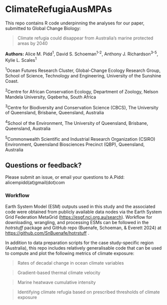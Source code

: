 # ClimateRefugiaAusMPAs

This repo contains R code underpinning the analyses for our paper, submitted to Global Change Biology:

> Climate refugia could disappear from Australia’s marine protected areas by 2040

**Authors:** Alice M. Pidd<sup>1</sup>, David S. Schoeman<sup>1-2</sup>, Anthony J. Richardson<sup>3-5</sup>, Kylie L. Scales<sup>1</sup>

<sup>1</sup>Ocean Futures Research Cluster, Global-Change Ecology Research Group, School of Science, Technology and Engineering, University of the Sunshine Coast.

<sup>2</sup>Centre for African Conservation Ecology, Department of Zoology, Nelson Mandela University, Gqeberha, South Africa

<sup>3</sup>Centre for Biodiversity and Conservation Science (CBCS), The University of Queensland, Brisbane, Queensland, Australia

<sup>4</sup>School of the Environment, The University of Queensland, Brisbane, Queensland, Australia

<sup>5</sup>Commonwealth Scientific and Industrial Research Organization (CSIRO) Environment, Queensland Biosciences Precinct (QBP), Queensland, Australia

## Questions or feedback?

Please submit an issue, or email your questions to A.Pidd: alicempidd(at)gmail(dot)com

### Workflow

Earth System Model (ESM) outputs used in this study and the associated code were obtained from publicly available data nodes via the Earth System Grid Federation MetaGrid (<https://esgf.nci.org.au/search>). Workflow for downloading, wrangling, and processing ESMs can be followed in the <i>hotrstuff</i> package and GitHub repo (Buenafe, Schoeman, & Everett 2024) at <https://github.com/SnBuenafe/hotrstuff> .

In addition to data preparation scripts for the case study-specific region (Australia), this repo includes relatively generalisable code that can be used to compute and plot the following metrics of climate exposure:

> Rates of decadal change in ocean climate variables

> Gradient-based thermal climate velocity

> Marine heatwave cumulative intensity

> Identifying climate refugia based on prescribed thresholds of climate exposure
